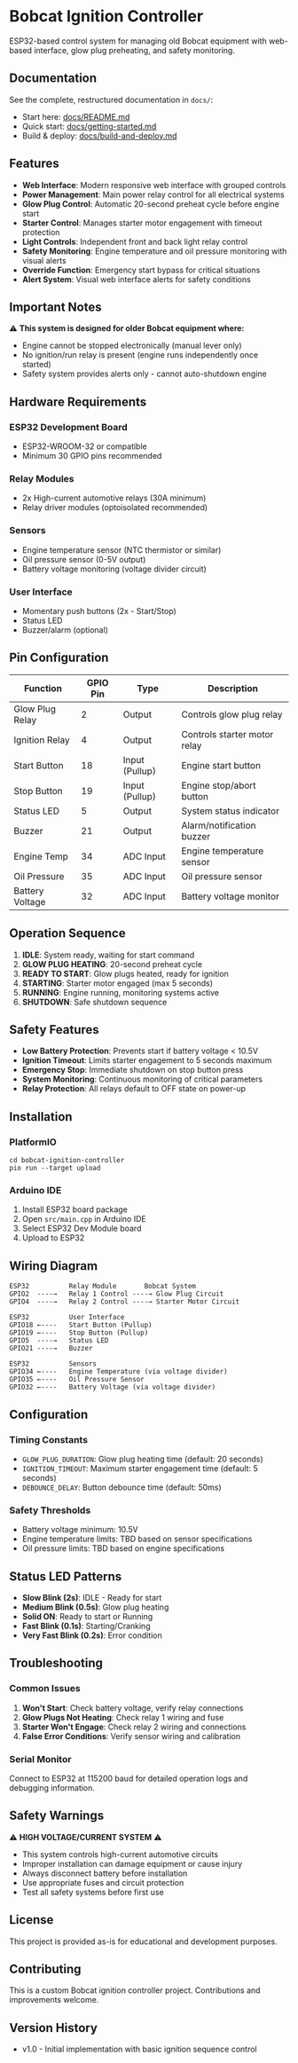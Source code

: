 # Bobcat Ignition Controller

ESP32-based control system for managing old Bobcat equipment with web-based interface, glow plug preheating, and safety monitoring.

## Documentation

See the complete, restructured documentation in `docs/`:

- Start here: [docs/README.md](docs/README.md)
- Quick start: [docs/getting-started.md](docs/getting-started.md)
- Build & deploy: [docs/build-and-deploy.md](docs/build-and-deploy.md)

## Features

- **Web Interface**: Modern responsive web interface with grouped controls
- **Power Management**: Main power relay control for all electrical systems
- **Glow Plug Control**: Automatic 20-second preheat cycle before engine start
- **Starter Control**: Manages starter motor engagement with timeout protection
- **Light Controls**: Independent front and back light relay control
- **Safety Monitoring**: Engine temperature and oil pressure monitoring with visual alerts
- **Override Function**: Emergency start bypass for critical situations
- **Alert System**: Visual web interface alerts for safety conditions

## Important Notes

⚠️ **This system is designed for older Bobcat equipment where:**

- Engine cannot be stopped electronically (manual lever only)
- No ignition/run relay is present (engine runs independently once started)
- Safety system provides alerts only - cannot auto-shutdown engine

## Hardware Requirements

### ESP32 Development Board

- ESP32-WROOM-32 or compatible
- Minimum 30 GPIO pins recommended

### Relay Modules

- 2x High-current automotive relays (30A minimum)
- Relay driver modules (optoisolated recommended)

### Sensors

- Engine temperature sensor (NTC thermistor or similar)
- Oil pressure sensor (0-5V output)
- Battery voltage monitoring (voltage divider circuit)

### User Interface

- Momentary push buttons (2x - Start/Stop)
- Status LED
- Buzzer/alarm (optional)

## Pin Configuration

| Function | GPIO Pin | Type | Description |
|----------|----------|------|-------------|
| Glow Plug Relay | 2 | Output | Controls glow plug relay |
| Ignition Relay | 4 | Output | Controls starter motor relay |
| Start Button | 18 | Input (Pullup) | Engine start button |
| Stop Button | 19 | Input (Pullup) | Engine stop/abort button |
| Status LED | 5 | Output | System status indicator |
| Buzzer | 21 | Output | Alarm/notification buzzer |
| Engine Temp | 34 | ADC Input | Engine temperature sensor |
| Oil Pressure | 35 | ADC Input | Oil pressure sensor |
| Battery Voltage | 32 | ADC Input | Battery voltage monitor |

## Operation Sequence

1. **IDLE**: System ready, waiting for start command
2. **GLOW PLUG HEATING**: 20-second preheat cycle
3. **READY TO START**: Glow plugs heated, ready for ignition
4. **STARTING**: Starter motor engaged (max 5 seconds)
5. **RUNNING**: Engine running, monitoring systems active
6. **SHUTDOWN**: Safe shutdown sequence

## Safety Features

- **Low Battery Protection**: Prevents start if battery voltage < 10.5V
- **Ignition Timeout**: Limits starter engagement to 5 seconds maximum
- **Emergency Stop**: Immediate shutdown on stop button press
- **System Monitoring**: Continuous monitoring of critical parameters
- **Relay Protection**: All relays default to OFF state on power-up

## Installation

### PlatformIO

```pwsh
cd bobcat-ignition-controller
pio run --target upload
```

### Arduino IDE

1. Install ESP32 board package
2. Open `src/main.cpp` in Arduino IDE
3. Select ESP32 Dev Module board
4. Upload to ESP32

## Wiring Diagram

```text
ESP32          Relay Module       Bobcat System
GPIO2  ----→   Relay 1 Control ----→ Glow Plug Circuit
GPIO4  ----→   Relay 2 Control ----→ Starter Motor Circuit

ESP32          User Interface
GPIO18 ←----   Start Button (Pullup)
GPIO19 ←----   Stop Button (Pullup)
GPIO5  ----→   Status LED
GPIO21 ----→   Buzzer

ESP32          Sensors
GPIO34 ←----   Engine Temperature (via voltage divider)
GPIO35 ←----   Oil Pressure Sensor
GPIO32 ←----   Battery Voltage (via voltage divider)
```

## Configuration

### Timing Constants

- `GLOW_PLUG_DURATION`: Glow plug heating time (default: 20 seconds)
- `IGNITION_TIMEOUT`: Maximum starter engagement time (default: 5 seconds)
- `DEBOUNCE_DELAY`: Button debounce time (default: 50ms)

### Safety Thresholds

- Battery voltage minimum: 10.5V
- Engine temperature limits: TBD based on sensor specifications
- Oil pressure limits: TBD based on engine specifications

## Status LED Patterns

- **Slow Blink (2s)**: IDLE - Ready for start
- **Medium Blink (0.5s)**: Glow plug heating
- **Solid ON**: Ready to start or Running
- **Fast Blink (0.1s)**: Starting/Cranking
- **Very Fast Blink (0.2s)**: Error condition

## Troubleshooting

### Common Issues

1. **Won't Start**: Check battery voltage, verify relay connections
2. **Glow Plugs Not Heating**: Check relay 1 wiring and fuse
3. **Starter Won't Engage**: Check relay 2 wiring and connections
4. **False Error Conditions**: Verify sensor wiring and calibration

### Serial Monitor

Connect to ESP32 at 115200 baud for detailed operation logs and debugging information.

## Safety Warnings

⚠️ **HIGH VOLTAGE/CURRENT SYSTEM** ⚠️

- This system controls high-current automotive circuits
- Improper installation can damage equipment or cause injury
- Always disconnect battery before installation
- Use appropriate fuses and circuit protection
- Test all safety systems before first use

## License

This project is provided as-is for educational and development purposes.

## Contributing

This is a custom Bobcat ignition controller project. Contributions and improvements welcome.

## Version History

- v1.0 - Initial implementation with basic ignition sequence control
